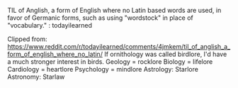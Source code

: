 TIL of Anglish, a form of English where no Latin based words are used, in favor of Germanic forms, such as using "wordstock" in place of "vocabulary." : todayilearned

Clipped from: https://www.reddit.com/r/todayilearned/comments/4jmkem/til_of_anglish_a_form_of_english_where_no_latin/
If ornithology was called birdlore, I'd have a much stronger interest in birds. 
Geology = rocklore
Biology = lifelore
Cardiology = heartlore
Psychology = mindlore
Astrology: Starlore
Astronomy: Starlaw